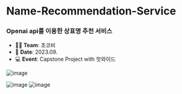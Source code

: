 # Name-Recommendation-Service

<h3>Openai api를 이용한 상표명 추천 서비스</h3>

- 👩‍💻 **Team**: 초코비  
- 📅 **Date**: 2023.09.  
- 💻 **Event**: Capstone Project with 핫와이드


![image](https://github.com/user-attachments/assets/9052d97a-1949-4ddc-8450-2e2fed3c98d7)

![image](https://github.com/user-attachments/assets/ed96cea6-0974-4274-9178-baaff73140d2)   ![image](https://github.com/user-attachments/assets/e913c10a-d4f3-4c32-910b-1d548a296500)







